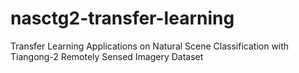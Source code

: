 # nasctg2-transfer-learning
 Transfer Learning Applications on Natural Scene Classification with Tiangong-2 Remotely Sensed Imagery Dataset
